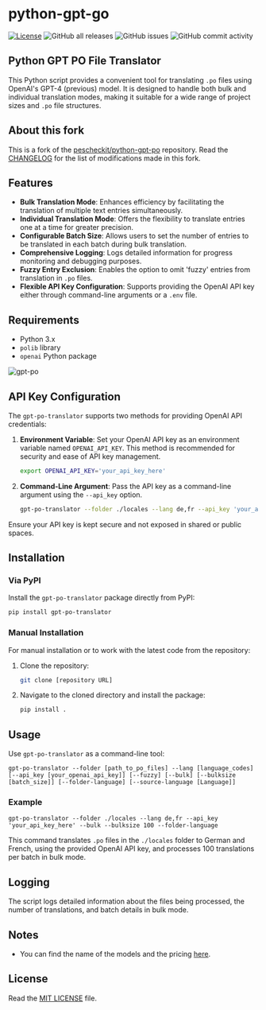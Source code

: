 # python-gpt-go



[![License](https://img.shields.io/badge/License-MIT-blue.svg)](https://opensource.org/license/mit)
![GitHub all releases](https://img.shields.io/github/downloads/rgglez/python-gpt-go/total) 
![GitHub issues](https://img.shields.io/github/issues/rgglez/python-gpt-go) 
![GitHub commit activity](https://img.shields.io/github/commit-activity/y/rgglez/python-gpt-go)

## Python GPT PO File Translator

This Python script provides a convenient tool for translating `.po` files using OpenAI's GPT-4 (previous) model. It is designed to handle both bulk and individual translation modes, making it suitable for a wide range of project sizes and `.po` file structures.

## About this fork

This is a fork of the [pescheckit/python-gpt-po](https://github.com/pescheckit/python-gpt-po) repository. Read the [CHANGELOG](CHANGELOG.md) for the list of modifications made in this fork.

## Features

- **Bulk Translation Mode**: Enhances efficiency by facilitating the translation of multiple text entries simultaneously.
- **Individual Translation Mode**: Offers the flexibility to translate entries one at a time for greater precision.
- **Configurable Batch Size**: Allows users to set the number of entries to be translated in each batch during bulk translation.
- **Comprehensive Logging**: Logs detailed information for progress monitoring and debugging purposes.
- **Fuzzy Entry Exclusion**: Enables the option to omit 'fuzzy' entries from translation in `.po` files.
- **Flexible API Key Configuration**: Supports providing the OpenAI API key either through command-line arguments or a `.env` file.

## Requirements

- Python 3.x
- `polib` library
- `openai` Python package

![gpt-po](https://github.com/pescheckit/python-gpt-po/assets/78353155/d76ebc10-b24d-47b3-acef-7c02805faee3)

## API Key Configuration

The `gpt-po-translator` supports two methods for providing OpenAI API credentials:

1. **Environment Variable**: Set your OpenAI API key as an environment variable named `OPENAI_API_KEY`. This method is recommended for security and ease of API key management.

   ```bash
   export OPENAI_API_KEY='your_api_key_here'
   ```

2. **Command-Line Argument**: Pass the API key as a command-line argument using the `--api_key` option.

   ```bash
   gpt-po-translator --folder ./locales --lang de,fr --api_key 'your_api_key_here' --bulk --bulksize 100 --folder-language
   ```

Ensure your API key is kept secure and not exposed in shared or public spaces.

## Installation

### Via PyPI

Install the `gpt-po-translator` package directly from PyPI:

```bash
pip install gpt-po-translator
```

### Manual Installation

For manual installation or to work with the latest code from the repository:

1. Clone the repository:
   ```bash
   git clone [repository URL]
   ```
2. Navigate to the cloned directory and install the package:
   ```bash
   pip install .
   ```

## Usage

Use `gpt-po-translator` as a command-line tool:

```
gpt-po-translator --folder [path_to_po_files] --lang [language_codes] [--api_key [your_openai_api_key]] [--fuzzy] [--bulk] [--bulksize [batch_size]] [--folder-language] [--source-language [Language]]
```

### Example

```
gpt-po-translator --folder ./locales --lang de,fr --api_key 'your_api_key_here' --bulk --bulksize 100 --folder-language
```

This command translates `.po` files in the `./locales` folder to German and French, using the provided OpenAI API key, and processes 100 translations per batch in bulk mode.

## Logging

The script logs detailed information about the files being processed, the number of translations, and batch details in bulk mode.

## Notes

* You can find the name of the models and the pricing [here](https://openai.com/api/pricing/).

## License

Read the [MIT LICENSE](LICENSE) file.
